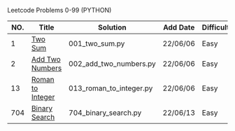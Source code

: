 Leetcode Problems 0-99 (PYTHON)

|NO.|Title|Solution|Add Date|Difficulty|
|---|-----|--------|--------|----------|
|1| [Two Sum][1]|001_two_sum.py|22/06/06|Easy|
|2| [Add Two Numbers][2]|002_add_two_numbers.py|22/06/06|Easy|
|13|[Roman to Integer][13]|013_roman_to_integer.py|22/06/06|Easy|
|704|[Binary Search][704]|704_binary_search.py|22/06/13|Easy|

[1]:https://oj.leetcode.com/problems/two-sum/
[2]:https://oj.leetcode.com/problems/add-two-numbers/
[13]:https://oj.leetcode.com/problems/roman-to-integer/
[704]:https://oj.leetcode.com/problems/binary-search/